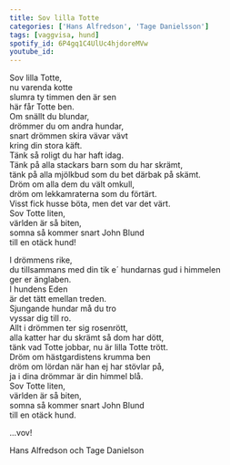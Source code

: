 ```yaml
---
title: Sov lilla Totte
categories: ['Hans Alfredson', 'Tage Danielsson']
tags: [vaggvisa, hund]
spotify_id: 6P4gq1C4UlUc4hjdoreMVw
youtube_id: 
---
```


Sov lilla Totte,  
nu varenda kotte  
slumra ty timmen den är sen  
här får Totte ben.  
Om snällt du blundar,  
drömmer du om andra hundar,  
snart drömmen skira vävar vävt  
kring din stora käft.  
Tänk så roligt du har haft idag.  
Tänk på alla stackars barn som du har skrämt,  
tänk på alla mjölkbud som du bet därbak på skämt.  
Dröm om alla dem du vält omkull,  
dröm om lekkamraterna som du förtärt.  
Visst fick husse böta, men det var det värt.  
Sov Totte liten,  
världen är så biten,  
somna så kommer snart John Blund  
till en otäck hund!

I drömmens rike,  
du tillsammans med din tik e´
hundarnas gud i himmelen  
ger er änglaben.  
I hundens Eden  
är det tätt emellan treden.  
Sjungande hundar må du tro  
vyssar dig till ro.  
Allt i drömmen ter sig rosenrött,  
alla katter har du skrämt så dom har dött,  
tänk vad Totte jobbar, nu är lilla Totte trött.  
Dröm om hästgardistens krumma ben  
dröm om lördan när han ej har stövlar på,  
ja i dina drömmar är din himmel blå.  
Sov Totte liten,  
världen är så biten,  
somna så kommer snart John Blund  
till en otäck hund.

...vov!


Hans Alfredson och Tage Danielson
